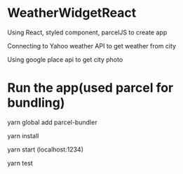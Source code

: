 # WeatherWidgetReact

Using React, styled component, parcelJS to create app

Connecting to Yahoo weather API to get weather from city 

Using google place api to get city photo

# Run the app(used parcel for bundling)

yarn global add parcel-bundler 

yarn install

yarn start (localhost:1234)

yarn test
